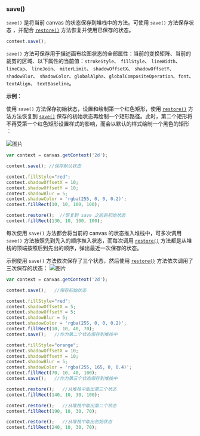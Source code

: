 ### save()

`save()` 是将当前 canvas 的状态保存到堆栈中的方法。可使用 `save()` 方法保存状态 ，并配合 [`restore()`](#restore)  方法恢复并使用已保存的状态。

```js
context.save();
```
`save()` 方法可保存用于描述画布绘图状态的全部属性：当前的变换矩阵、当前的裁剪的区域、以下属性的当前值：`strokeStyle`、 `fillStyle`、 `lineWidth`、` lineCap`、 `lineJoin`、 `miterLimit`、 `shadowOffsetX`、 `shadowOffsetY`、 `shadowBlur`、 `shadowColor`、`globalAlpha`、`globalCompositeOperation`、`font`、`textAlign`、 `textBaseline`。

**示例**：

使用 `save()` 方法保存初始状态，设置和绘制第一个红色矩形，使用 [`restore()`](#restore) 方法方法恢复到 [`save()`](#save) 保存的初始状态再绘制一个矩形路径。此时，第二个矩形将不再受第一个红色矩形设置样式的影响，而会以默认的样式绘制一个黑色的矩形 ：

![图片](/img/game/canvas/restore-001.png)


```js
var context = canvas.getContext('2d');

context.save(); //保存默认状态

context.fillStyle="red";
context.shadowOffsetX = 10;
context.shadowOffsetY = 10;
context.shadowBlur = 5;
context.shadowColor = 'rgba(255, 0, 0, 0.2)';
context.fillRect(10, 10, 100, 100);

context.restore();  //恢复到 save 之前的初始状态
context.fillRect(130, 10, 100, 100);

```
每次使用 `save()` 方法都会将当前的 canvas 的状态推入堆栈中，可多次调用 `save()` 方法按照先到先入的顺序推入状态，而每次调用 [`restore()`](#restore) 方法都是从堆栈的顶端按照后到先出的顺序，弹出最近一次保存的状态。

示例使用 `save()` 方法依次保存了三个状态，然后使用 [`restore()`](#restore) 方法依次调用了三次保存的状态：
![图片](/img/game/canvas/save-002.png)

```js
var context = canvas.getContext('2d');

context.save();   //保存初始状态

context.fillStyle="red";
context.shadowOffsetX = 5;
context.shadowOffsetY = 5;
context.shadowBlur = 5;
context.shadowColor = 'rgba(255, 0, 0, 0.2)';
context.fillRect(10, 10, 40, 70);
context.save();   //作为第二个状态保存到堆栈中

context.fillStyle="orange";
context.shadowOffsetX = 10;
context.shadowOffsetY = 10;
context.shadowBlur = 5;
context.shadowColor = 'rgba(255, 165, 0, 0.4)';
context.fillRect(70, 10, 40, 100);
context.save();   //作为第三个状态保存到堆栈中

context.restore();   //从堆栈中取出第三个状态
context.fillRect(140, 10, 30, 100);

context.restore();   //从堆栈中取出第二个状态
context.fillRect(190, 10, 30, 70);

context.restore();   //从堆栈中取出初始状态
context.fillRect(240, 10, 30, 70);
```